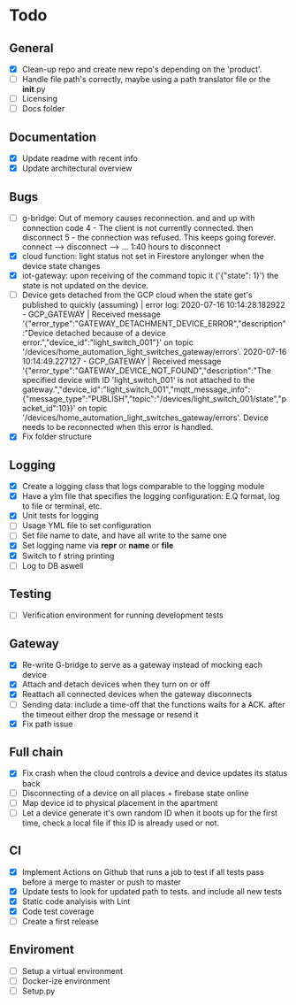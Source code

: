 # Todo

## General
- [x] Clean-up repo and create new repo's depending on the 'product'.
- [ ] Handle file path's correctly, maybe using a path translator file or the __init__.py
- [ ] Licensing
- [ ] Docs folder

## Documentation
- [x] Update readme with recent info
- [x] Update architectural overview

## Bugs
- [ ] g-bridge: Out of memory causes reconnection. and and up with connection code 4 - The client is not currently 
connected. then disconnect 5 - the connection was refused. This keeps going forever. connect --> disconnect --> ... 
1:40 hours to disconnect
- [x] cloud function: light status not set in Firestore anylonger when the device state changes
- [x] iot-gateway: upon receiving of the command topic it ('{"state": 1}') the state is not updated on the device.
- [ ] Device gets detached from the GCP cloud when the state get's published to quickly (assuming) | error log: 
2020-07-16 10:14:28.182922 - GCP_GATEWAY | Received message '{"error_type":"GATEWAY_DETACHMENT_DEVICE_ERROR","description":"Device detached because of a device error.","device_id":"light_switch_001"}' on topic '/devices/home_automation_light_switches_gateway/errors'.
2020-07-16 10:14:49.227127 - GCP_GATEWAY | Received message '{"error_type":"GATEWAY_DEVICE_NOT_FOUND","description":"The specified device with ID 'light_switch_001' is not attached to the gateway.","device_id":"light_switch_001","mqtt_message_info":{"message_type":"PUBLISH","topic":"/devices/light_switch_001/state","packet_id":10}}' on topic '/devices/home_automation_light_switches_gateway/errors'.
Device needs to be reconnected when this error is handled. 
- [x] Fix folder structure

## Logging
- [x] Create a logging class that logs comparable to the logging module
- [x] Have a ylm file that specifies the logging configuration: E.Q format, log to file or terminal, etc. 
- [x] Unit tests for logging
- [ ] Usage YML file to set configuration
- [ ] Set file name to date, and have all write to the same one
- [x] Set logging name via __repr__ or __name__ or __file__
- [x] Switch to f string printing
- [ ] Log to DB aswell

## Testing
- [ ] Verification environment for running development tests

## Gateway
- [x] Re-write G-bridge to serve as a gateway instead of mocking each device
- [x] Attach and detach devices when they turn on or off
- [x] Reattach all connected devices when the gateway disconnects
- [ ] Sending data: include a time-off that the functions waits for a ACK. after the timeout either drop the message or resend it  
- [x] Fix path issue

## Full chain
- [x] Fix crash when the cloud controls a device and device updates its status back
- [ ] Disconnecting of a device on all places + firebase state online
- [ ] Map device id to physical placement in the apartment 
- [ ] Let a device generate it's own random ID when it boots up for the first time, check a local file if this ID is already used or not.

## CI
- [x] Implement Actions on Github that runs a job to test if all tests pass before a merge to master or push to master
- [x] Update tests to look for updated path to tests. and include all new tests
- [x] Static code analyisis with Lint
- [x] Code test coverage
- [ ] Create a first release

## Enviroment
- [ ] Setup a virtual environment
- [ ] Docker-ize environment
- [ ] Setup.py
